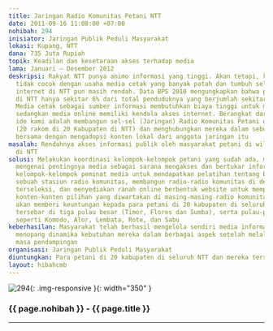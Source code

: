 ```yaml
---
title: Jaringan Radio Komunitas Petani NTT
date: 2011-09-16 11:08:00 +07:00
nohibah: 294
inisiator: Jaringan Publik Peduli Masyarakat
lokasi: Kupang, NTT
dana: 735 Juta Rupiah
topik: Keadilan dan kesetaraan akses terhadap media
lama: Januari – Desember 2012
deskripsi: Rakyat NTT punya animo informasi yang tinggi. Akan tetapi, kondisi daerah
  tidak cocok dengan usaha media cetak yang banyak patah dan tumbuh selama ini. Pengakses
  internet di NTT pun masih rendah. Data BPS 2010 mengungkapkan bahwa pengguna ponsel
  di NTT hanya sekitar 6% dari total penduduknya yang berjumlah sekitar 5 juta jiwa.
  Media cetak sebagai sumber informasi membutuhkan biaya tinggi untuk memproduksinya,
  sedangkan media online memiliki kendala akses internet. Berangkat dari sini, maka
  ide kami adalah membangun sel-sel (Jaringan) Radio Komunitas Petani di seluruh NTT
  (20 rakom di 20 Kabupaten di NTT) dan menghubungkan mereka dalam sebuah situs internet
  bersama dengan mengadopsi konten lokal dari anggota jaringan itu
masalah: Rendahnya akses informasi publik oleh masyarakat petani di wilayah pedesaan
  di NTT
solusi: Melakukan koordinasi kelompok-kelompok petani yang sudah ada, memberikan pelatihan
  mengenai pentingnya media sebagai sarana mengakses dan bertukar informasi, membentuk
  kelompok-kelompok peminat media untuk mendapatkan pelatihan tentang bagaimana mengoperasikan
  sebuah stasiun radio komunitas, membangun radio-radio komunitas di desa-desa yang
  terseleksi, dan menyediakan ranah online berbentuk website untuk mempublikasikan
  konten-konten pilihan yang diwartakan di masing-masing radio komunitas. Proyek ini
  akan memberi keuntungan kepada para petani di 20 kabupaten di seluruh NTT dan mereka
  tersebar di tiga pulau besar (Timor, Flores dan Sumba), serta pulau-pulau kecil
  seperti Komodo, Alor, Lembata, Rote, dan Sabu
keberhasilan: Masyarakat telah berhasil mengelola sendiri media informasi ini untuk
  menopang dinamika kebutuhan mereka dalam berbagai aspek setelah melalui 1 tahun
  masa pendampingan
organisasi: Jaringan Publik Peduli Masyarakat
diuntungkan: Para petani di 20 kabupaten di seluruh NTT dan mereka tersebar di tiga pulau besar (Timor, Flores dan Sumba), serta pulau-pulau kecil seperti Komodo, Alor, Lembata, Rote, dan Sabu
layout: hibahcmb
---
```


![294](/static/img/hibahcmb/294.png){: .img-responsive }{: width="350" }

### {{ page.nohibah }} - {{ page.title }}

---
